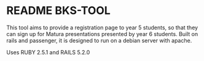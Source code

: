 # README BKS-TOOL

This tool aims to provide a registration page to year 5 students, so that they
can sign up for Matura presentations presented by year 6 students. Built on
rails and passenger, it is designed to run on a debian server with apache.

Uses RUBY 2.5.1 and RAILS 5.2.0
